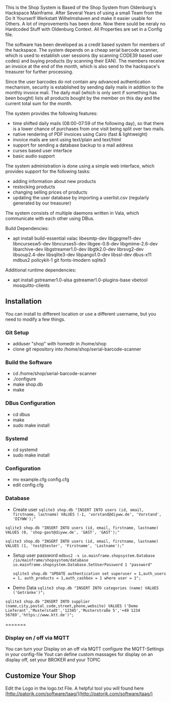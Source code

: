 This is the Shop System is Based of the Shop System from Oldenburg's Hackspace Mainframe.
After Several Years of using a small Team from the Do It Yourserlf Werkstatt Wilhelmshaven 
and make it easier usable for Others. A lot of improvements has been done. Now there sould 
be neraly no Hardcoded Stuff with Oldenburg Context. All Properties are set in a Config file.

The software has been developed as a credit based system for members of the
hackspace. The system depends on a cheap serial barcode scanner, which is used
to establish user sessions (by scanning CODE39 based user codes) and buying
products (by scanning their EAN). The members receive an invoice at the end of
the month, which is also send to the hackspace's treasurer for further processing.

Since the user barcodes do not contain any advanced authentication mechanism,
security is established by sending daily mails in addition to the monthly
invoice mail. The daily mail (which is only sent if something has been bought)
lists all products bought by the member on this day and the current total sum
for the month.

The system provides the following features:
 * time shifted daily mails (08:00-07:59 of the following day), so that there
   is a lower chance of purchases from one visit being split over two mails.
 * native rendering of PDF invoices using Cairo (fast & lightweight)
 * invoice mails are sent using text/plain and text/html
 * support for sending a database backup to a mail address
 * curses based user interface
 * basic audio support

The system administration is done using a simple web interface, which provides
support for the following tasks:
 * adding information about new products
 * restocking products
 * changing selling prices of products
 * updating the user database by importing a userlist.csv
   (regularly generated by our treasurer)

The system consists of multiple daemons written in Vala, which communicate
with each other using DBus.

Build Dependencies:
 * apt install build-essential valac libesmtp-dev libgpgme11-dev libncursesw5-dev libncurses5-dev libgee-0.8-dev libgmime-2.6-dev libarchive-dev libgstreamer1.0-dev libgtk2.0-dev librsvg2-dev libsoup2.4-dev libsqlite3-dev libpango1.0-dev libssl-dev dbus-x11 mdbus2 policykit-1 git fonts-lmodern sqlite3

Additional runtime dependencies:
 * apt install gstreamer1.0-alsa gstreamer1.0-plugins-base vbetool mosquitto-clients

## Installation

You can install to different location or use a different username,
but you need to modify a few things.

### Git Setup

 * adduser "shop" with homedir in /home/shop
 * clone git repository into /home/shop/serial-barcode-scanner

### Build the Software

 * cd /home/shop/serial-barcode-scanner
 * ./configure
 * make shop.db
 * make

### DBus Configuration 

 * cd dbus
 * make
 * sudo make install

### Systemd 

 * cd systemd
 * sudo make install

### Configuration 

 * mv example.cfg config.cfg
 * edit config.cfg

### Database

 * Create user
 `sqlite3 shop.db "INSERT INTO users (id, email, firstname, lastname) VALUES (-1, 'vorstand@diyww.de', 'Vorstand', 'DIYWW');"`
 
  `sqlite3 shop.db "INSERT INTO users (id, email, firstname, lastname) VALUES (0, 'shop-gast@diyww.de', 'GAST', 'GAST');"`
  
  `sqlite3 shop.db "INSERT INTO users (id, email, firstname, lastname) VALUES (1, 'test@tester', 'Firstname', 'Lastname');"`
 * Setup user password
   `mdbus2 -s io.mainframe.shopsystem.Database /io/mainframe/shopsystem/database io.mainframe.shopsystem.Database.SetUserPassword 1 "password"`
   
   `sqlite3 shop.db "UPDATE authentication set superuser = 1,auth_users = 1, auth_products = 1,auth_cashbox = 1 where user = 1";`
 * Demo Data
 `sqlite3 shop.db "INSERT INTO categories (name) VALUES ('Getränke')";`
 
 `sqlite3 shop.db "INSERT INTO supplier (name,city,postal_code,street,phone,website) VALUES ('Demo Lieferant','Musterstadt','12345','Musterstraße 5','+49 1234 56789','https://www.ktt.de')";`
 
=======
### Display on / off via MQTT
You can turn your Display on an off via MQTT
configure the MQTT-Settings in your config-file
Yout can define custom massages for display on an display off, set your BROKER and your TOPIC

## Customize Your Shop

Edit the Logo in the logo.txt File.
A helpful tool you will found here [http://patorjk.com/software/taag/](http://patorjk.com/software/taag/)
